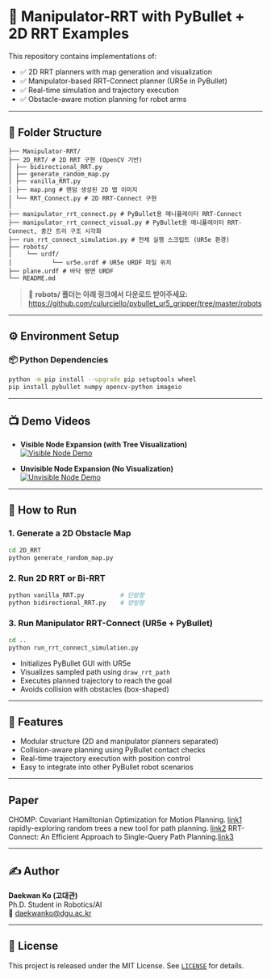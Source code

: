 # 🤖 Manipulator-RRT with PyBullet + 2D RRT Examples

This repository contains implementations of:

- ✅ 2D RRT planners with map generation and visualization
- ✅ Manipulator-based RRT-Connect planner (UR5e in PyBullet)
- ✅ Real-time simulation and trajectory execution
- ✅ Obstacle-aware motion planning for robot arms

---

## 📂 Folder Structure

```
├── Manipulator-RRT/
├── 2D_RRT/ # 2D RRT 구현 (OpenCV 기반)
│ ├── bidirectional_RRT.py
│ ├── generate_random_map.py
│ ├── vanilla_RRT.py
│ ├── map.png # 랜덤 생성된 2D 맵 이미지
│ └── RRT_Connect.py # 2D RRT-Connect 구현
│
├── manipulator_rrt_connect.py # PyBullet용 매니퓰레이터 RRT-Connect
├── manipulator_rrt_connect_visual.py # PyBullet용 매니퓰레이터 RRT-Connect, 중간 트리 구조 시각화
├── run_rrt_connect_simulation.py # 전체 실행 스크립트 (UR5e 환경)
├── robots/
│    └── urdf/
│           └── ur5e.urdf # UR5e URDF 파일 위치
├── plane.urdf # 바닥 평면 URDF
└── README.md
```
> 🔗 **robots/ 폴더는 아래 링크에서 다운로드 받아주세요:**  
> https://github.com/culurciello/pybullet_ur5_gripper/tree/master/robots

---
## ⚙️ Environment Setup

### 📦 Python Dependencies

```bash
python -m pip install --upgrade pip setuptools wheel
pip install pybullet numpy opencv-python imageio
```

---
## 📺 Demo Videos

- **Visible Node Expansion (with Tree Visualization)**  
  [![Visible Node Demo](https://img.youtube.com/vi/9R96Dav86M4/0.jpg)](https://youtu.be/9R96Dav86M4)

- **Unvisible Node Expansion (No Visualization)**  
  [![Unvisible Node Demo](https://img.youtube.com/vi/4eeUZrmQjcg/0.jpg)](https://youtu.be/4eeUZrmQjcg)
---
## 🚀 How to Run

### 1. Generate a 2D Obstacle Map

```bash
cd 2D_RRT
python generate_random_map.py
```

### 2. Run 2D RRT or Bi-RRT

```bash
python vanilla_RRT.py          # 단방향
python bidirectional_RRT.py    # 양방향
```

### 3. Run Manipulator RRT-Connect (UR5e + PyBullet)

```bash
cd ..
python run_rrt_connect_simulation.py
```

- Initializes PyBullet GUI with UR5e
- Visualizes sampled path using `draw_rrt_path`
- Executes planned trajectory to reach the goal
- Avoids collision with obstacles (box-shaped)

---

## 📌 Features

- Modular structure (2D and manipulator planners separated)
- Collision-aware planning using PyBullet contact checks
- Real-time trajectory execution with position control
- Easy to integrate into other PyBullet robot scenarios

---

## Paper

CHOMP: Covariant Hamiltonian Optimization for Motion Planning. [link1]
rapidly-exploring random trees a new tool for path planning. [link2]
RRT-Connect: An Efficient Approach to Single-Query Path Planning.[link3]

[link1]:https://www.ri.cmu.edu/pub_files/2013/5/CHOMP_IJRR.pdf
[link2]:https://msl.cs.illinois.edu/~lavalle/papers/Lav98c.pdf
[link3]:https://doi:10.1109/ROBOT.2000.844730

---

## ✍️ Author

**Daekwan Ko (고대관)**  
Ph.D. Student in Robotics/AI  
📧 daekwanko@dgu.ac.kr

---

## 📝 License

This project is released under the MIT License. See [`LICENSE`](LICENSE) for details.
